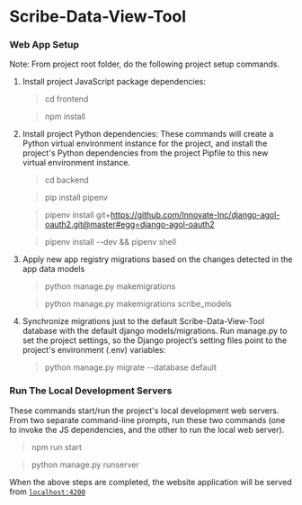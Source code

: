 # Scribe-Data-View-Tool

### Web App Setup
Note: From project root folder, do the following project setup commands.
1. Install project JavaScript package dependencies:
    > cd frontend
    
    > npm install
2. Install project Python dependencies: These commands will create a Python virtual environment instance for the project, and install the project's Python dependencies from the project Pipfile to this new virtual environment instance.
    > cd backend
    
    > pip install pipenv

    > pipenv install git+https://github.com/Innovate-Inc/django-agol-oauth2.git@master#egg=django-agol-oauth2

    > pipenv install --dev && pipenv shell

3. Apply new app registry migrations based on the changes detected in the app data models 
    > python manage.py makemigrations

    > python manage.py makemigrations scribe_models

4. Synchronize migrations just to the default Scribe-Data-View-Tool database with the default django models/migrations. 
   Run manage.py to set the project settings, so the Django project’s setting files point 
   to the project's environment (.env) variables:
    > python manage.py migrate --database default

### Run The Local Development Servers
These commands start/run the project's local development web servers. From two separate command-line prompts, run these two commands (one to invoke the JS dependencies, and the other to run the local web server).
> npm run start

> python manage.py runserver

When the above steps are completed, the website application will be served from [`localhost:4200`](http://localhost:4200/) 

